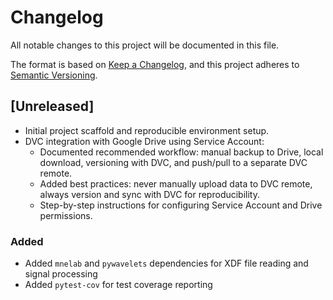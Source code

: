# Changelog

All notable changes to this project will be documented in this file.

The format is based on [Keep a Changelog](https://keepachangelog.com/en/1.0.0/),
and this project adheres to [Semantic Versioning](https://semver.org/spec/v2.0.0.html).

## [Unreleased]

- Initial project scaffold and reproducible environment setup.
- DVC integration with Google Drive using Service Account:
  - Documented recommended workflow: manual backup to Drive, local download, versioning with DVC, and push/pull to a separate DVC remote.
  - Added best practices: never manually upload data to DVC remote, always version and sync with DVC for reproducibility.
  - Step-by-step instructions for configuring Service Account and Drive permissions.

### Added
- Added `mnelab` and `pywavelets` dependencies for XDF file reading and signal processing
- Added `pytest-cov` for test coverage reporting
